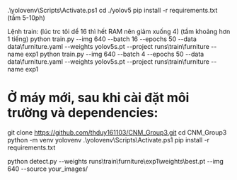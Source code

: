 .\yolovenv\Scripts\Activate.ps1
cd ./yolov5
pip install -r requirements.txt (tầm 5-10ph)

Lệnh train: (lúc trc tôi dể 16 thì hết RAM nên giảm xuống 4) (tầm khoảng hơn 1 tiếng)
python train.py --img 640 --batch 16 --epochs 50 --data data\furniture.yaml --weights yolov5s.pt --project runs\train\furniture --name exp1
python train.py --img 640 --batch 4 --epochs 50 --data data\furniture.yaml --weights yolov5s.pt --project runs\train\furniture --name exp1


# Ở máy mới, sau khi cài đặt môi trường và dependencies:
git clone https://github.com/thduy161103/CNM_Group3.git
cd CNM_Group3
python -m venv yolovenv
.\yolovenv\Scripts\Activate.ps1
pip install -r requirements.txt

python detect.py --weights runs\train\furniture\exp1\weights\best.pt --img 640 --source your_images/
